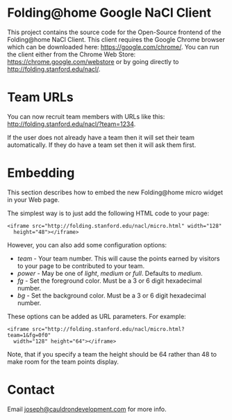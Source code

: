 Folding@home Google NaCl Client
===============================

This project contains the source code for the Open-Source frontend of
the Folding@home NaCl Client.  This client requires the Google Chrome
browser which can be downloaded here: https://google.com/chrome/.  You
can run the client either from the Chrome Web Store:
https://chrome.google.com/webstore or by going directly to
http://folding.stanford.edu/nacl/.

# Team URLs
You can now recruit team members with URLs like this:
  http://folding.stanford.edu/nacl/?team=1234.

If the user does not already have a team then it will set their team
automatically. If they do have a team set then it will ask them first.

# Embedding
This section describes how to embed the new Folding@home micro widget
in your Web page.

The simplest way is to just add the following HTML code to your page:

    <iframe src="http://folding.stanford.edu/nacl/micro.html" width="128"
      height="48"></iframe>

However, you can also add some configuration options:

 - *team* - Your team number.  This will cause the points earned by visitors
   to your page to be contributed to your team.
 - *power* - May be one of *light*, *medium* or *full*.  Defaults to *medium*.
 - *fg* - Set the foreground color.  Must be a 3 or 6 digit hexadecimal number.
 - *bg* - Set the background color.  Must be a 3 or 6 digit hexadecimal number.

These options can be added as URL parameters.  For example:

    <iframe src="http://folding.stanford.edu/nacl/micro.html?team=1&fg=0f0"
      width="128" height="64"></iframe>

Note, that if you specify a team the height should be 64 rather than 48 to
make room for the team points display.

# Contact
Email joseph@cauldrondevelopment.com for more info.
